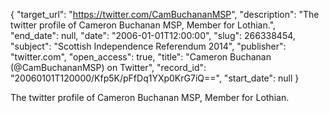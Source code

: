 {
  "target_url": "https://twitter.com/CamBuchananMSP", 
  "description": "The twitter profile of Cameron Buchanan MSP, Member for Lothian.", 
  "end_date": null, 
  "date": "2006-01-01T12:00:00", 
  "slug": 266338454, 
  "subject": "Scottish Independence Referendum 2014", 
  "publisher": "twitter.com", 
  "open_access": true, 
  "title": "Cameron Buchanan (@CamBuchananMSP) on Twitter", 
  "record_id": "20060101T120000/Kfp5K/pFfDq1YXp0KrG7iQ==", 
  "start_date": null
}

The twitter profile of Cameron Buchanan MSP, Member for Lothian.